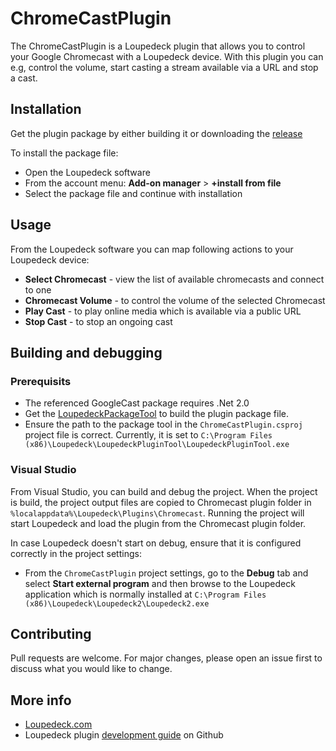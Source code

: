 # ChromeCastPlugin

The ChromeCastPlugin is a Loupedeck plugin that allows you to control your Google Chromecast with a Loupedeck device. With this plugin you can e.g, control the volume, start casting a stream available via a URL and stop a cast.

## Installation

Get the plugin package by either building it or downloading the [release](https://github.com/nroovers/ChromeCastPlugin/releases)

To install the package file:

- Open the Loupedeck software
- From the account menu: **Add-on manager** > **+install from file**
- Select the package file and continue with installation

## Usage

From the Loupedeck software you can map following actions to your Loupedeck device:

- **Select Chromecast** - view the list of available chromecasts and connect to one
- **Chromecast Volume** - to control the volume of the selected Chromecast
- **Play Cast** - to play online media which is available via a public URL
- **Stop Cast** - to stop an ongoing cast

## Building and debugging

### Prerequisits

- The referenced GoogleCast package requires .Net 2.0
- Get the [LoupedeckPackageTool](https://loupedeck.com/developer/) to build the plugin package file.
- Ensure the path to the package tool in the `ChromeCastPlugin.csproj` project file is correct. Currently, it is set to `C:\Program Files (x86)\Loupedeck\LoupedeckPluginTool\LoupedeckPluginTool.exe`

### Visual Studio

From Visual Studio, you can build and debug the project. When the project is build, the project output files are copied to Chromecast plugin folder in `%localappdata%\Loupedeck\Plugins\Chromecast`. Running the project will start Loupedeck and load the plugin from the Chromecast plugin folder. 

In case Loupedeck doesn't start on debug, ensure that it is configured correctly in the project settings:

- From the `ChromeCastPlugin` project settings, go to the **Debug** tab and select **Start external program** and then browse to the Loupedeck application which is normally installed at `C:\Program Files (x86)\Loupedeck\Loupedeck2\Loupedeck2.exe`

## Contributing

Pull requests are welcome. For major changes, please open an issue first
to discuss what you would like to change.

<!-- ## License

[MIT](https://choosealicense.com/licenses/mit/) -->

## More info

- [Loupedeck.com](https://www.loupedeck.com)
- Loupedeck plugin [development guide](https://github.com/Loupedeck/PluginSdk/wiki) on Github
